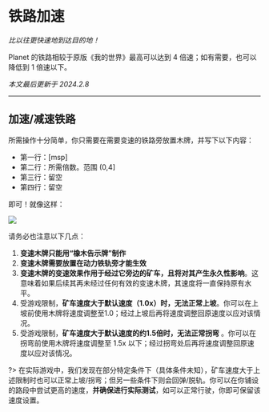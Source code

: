 # 铁路加速

*比以往更快速地到达目的地！*

Planet 的铁路相较于原版《我的世界》最高可以达到 4 倍速；如有需要，也可以降低到 1 倍速以下。

*本文最后更新于 2024.2.8*

----------

## 加速/减速铁路

所需操作十分简单，你只需要在需要变速的铁路旁放置木牌，并写下以下内容：

- 第一行：[msp]
- 第二行：所需倍数。范围 (0,4]
- 第三行：留空
- 第四行：留空

即可！就像这样：

![](https://assets-docs.usolia.net/docs.usolia.net/images/pl01/speedmine.png)

请务必也注意以下几点：

 1. **变速木牌只能用“橡木告示牌”制作**
 2. **变速木牌需要放置在动力铁轨旁才能生效**
 3. **变速木牌的变速效果作用于经过它旁边的矿车，且将对其产生永久性影响**。这意味着如果后续其再未经过任何有效的变速木牌，其速度将一直保持原有水平。
 4. 受游戏限制，**矿车速度大于默认速度（1.0x）时，无法正常上坡**。你可以在上坡前使用木牌将速度调整至1.0；经过上坡后再将速度调整回原速度以应对该情况。
 5. 受游戏限制，**矿车速度大于默认速度的约1.5倍时，无法正常拐弯** 。你可以在拐弯前使用木牌将速度调整至 1.5x 以下；经过拐弯处后再将速度调整回原速度以应对该情况。
 
 ?> 在实际游戏中，我们发现在部分特定条件下（具体条件未知），矿车速度大于上述限制时也可以正常上坡/拐弯；但另一些条件下则会回弹/脱轨。你可以在你铺设的路段中尝试更高的速度，**并确保进行实际测试**，如可以正常行驶，你即可保留该速度设置。
